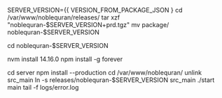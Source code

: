 SERVER_VERSION={{ VERSION_FROM_PACKAGE_JSON }
cd /var/www/noblequran/releases/
tar xzf "noblequran-$SERVER_VERSION+prd.tgz"
mv package/ noblequran-$SERVER_VERSION


cd noblequran-$SERVER_VERSION

nvm install 14.16.0
npm install -g forever

cd server
npm install --production
cd /var/www/noblequran/
unlink src_main
ln -s releases/noblequran-$SERVER_VERSION src_main
./start main
tail -f logs/error.log
